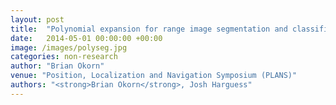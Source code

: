 ```yaml
---
layout: post
title:  "Polynomial expansion for range image segmentation and classification of the environment"
date:   2014-05-01 00:00:00 +00:00
image: /images/polyseg.jpg
categories: non-research
author: "Brian Okorn"
venue: "Position, Localization and Navigation Symposium (PLANS)"
authors: "<strong>Brian Okorn</strong>, Josh Harguess"
---
```

